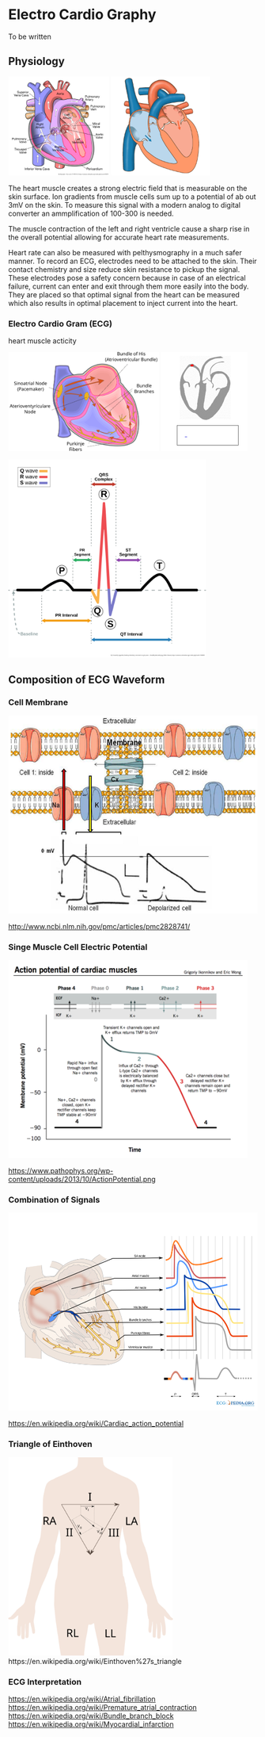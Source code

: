 # Electro Cardio Graphy

To be written

## Physiology

<p float="left">
    <img src="assets/Anatomy_Heart.svg" height="200" />
    <img src="assets/Latidos.gif" height="200" />
</p>

The heart muscle creates a strong electric field that is measurable on the skin surface. Ion gradients from muscle cells sum up to a potential of ab out 3mV on the skin. To measure this signal with a modern analog to digital converter an ammplification of 100-300 is needed.

The muscle contraction of the left and right ventricle cause a sharp rise in the overall potential allowing for accurate heart rate measurements. 

Heart rate can also be measured with pelthysmography in a much safer manner. To record an ECG, electrodes need to be attached to the skin. Their contact chemistry and size reduce skin resistance to pickup the signal. These electrodes pose a safety concern because in case of an electrical failure, current can enter and exit through them more easily into the body. They are placed so that optimal signal from the heart can be measured which also results in optimal placement to inject current into the heart.  

### Electro Cardio Gram (ECG)

heart muscle acticity

<p float="left">
    <img src="assets/Heart_Conduction_System.svg" height="200" /> 
    <img src="assets/ECG_principle_slow.gif" height="200" />
</p>

<img src="assets/SinusRhythmLabels.svg" height="400" /> 

## Composition of ECG Waveform

### Cell Membrane
<img src="assets/Action_Potential_Cell_Membrane.png" height="400" /> 

http://www.ncbi.nlm.nih.gov/pmc/articles/pmc2828741/

### Singe Muscle Cell Electric Potential
<img src="assets/Action_Potentia_Cardiac_Musclel.png" height="400" /> 

https://www.pathophys.org/wp-content/uploads/2013/10/ActionPotential.png

### Combination of Signals
<img src="assets/Shapes_of_the_cardiac_action_potential_in_the_heart.svg" height="400" /> 

https://en.wikipedia.org/wiki/Cardiac_action_potential

### Triangle of Einthoven
<img src="assets/Einthoven_Triangle.svg" height="400" /> 
https://en.wikipedia.org/wiki/Einthoven%27s_triangle

### ECG Interpretation

https://en.wikipedia.org/wiki/Atrial_fibrillation
https://en.wikipedia.org/wiki/Premature_atrial_contraction
https://en.wikipedia.org/wiki/Bundle_branch_block
https://en.wikipedia.org/wiki/Myocardial_infarction
